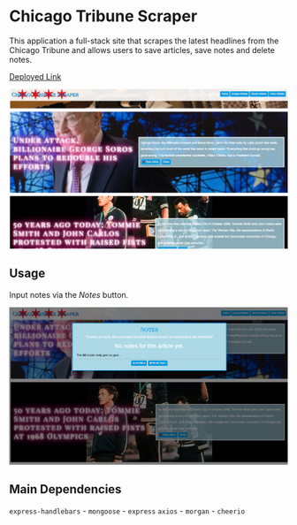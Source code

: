 # Chicago Tribune Scraper

This application a full-stack site that scrapes the latest headlines from the Chicago Tribune and allows users to save articles, save notes and delete notes.

[Deployed Link](https://chicago-tribune-scraper.herokuapp.com/)

![FriendFinder Intro](https://raw.githubusercontent.com/chris-milan/Main-Portfolio/master/assets/images/chicago-tribune-scraper-2.png)
## Usage

Input notes via the _Notes_ button.

![FriendFinder Survey](https://raw.githubusercontent.com/chris-milan/Main-Portfolio/master/assets/images/chicago-tribune-scraper-3.png)

## Main Dependencies

`express-handlebars` - `mongoose` - `express`
`axios` - `morgan` - `cheerio`